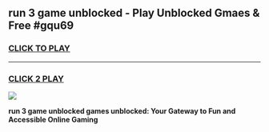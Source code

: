 
## run 3 game unblocked - Play Unblocked Gmaes & Free #gqu69
<h3>
<a href="https://news.freeplayer.one?title=run_3_game_unblocked&ref=03M">CLICK TO PLAY</a></h3>
<hr>

<h3>
<a href="https://news.freeplayer.one?title=run_3_game_unblocked&ref=03M">CLICK 2 PLAY</a>
  
</h3>

<a href="https://news.freeplayer.one?title=run_3_game_unblocked&ref=03M"><img src="https://clearcache.store/games.png"></a>


**run 3 game unblocked games unblocked: Your Gateway to Fun and Accessible Online Gaming**
